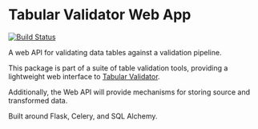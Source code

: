 # Tabular Validator Web App

[![Build Status](https://api.shippable.com/projects/54b903605ab6cc135288d4de/badge?branchName=master)](https://app.shippable.com/projects/54b903605ab6cc135288d4de/builds/latest)

A web API for validating data tables against a validation pipeline.

This package is part of a suite of table validation tools, providing a lightweight web interface to [Tabular Validator](https://github.com/okfn/tabular-validator).

Additionally, the Web API will provide mechanisms for storing source and transformed data.

Built around Flask, Celery, and SQL Alchemy.
